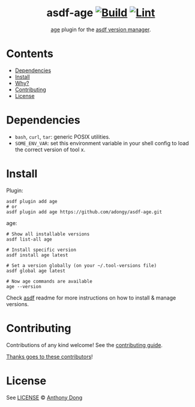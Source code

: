 <div align="center">

# asdf-age [![Build](https://github.com/adongy/asdf-age/actions/workflows/build.yml/badge.svg)](https://github.com/adongy/asdf-age/actions/workflows/build.yml) [![Lint](https://github.com/adongy/asdf-age/actions/workflows/lint.yml/badge.svg)](https://github.com/adongy/asdf-age/actions/workflows/lint.yml)


[age](https://htmlpreview.github.io/?https://github.com/FiloSottile/age/blob/master/doc/age.1.html) plugin for the [asdf version manager](https://asdf-vm.com).

</div>

# Contents

- [Dependencies](#dependencies)
- [Install](#install)
- [Why?](#why)
- [Contributing](#contributing)
- [License](#license)

# Dependencies

- `bash`, `curl`, `tar`: generic POSIX utilities.
- `SOME_ENV_VAR`: set this environment variable in your shell config to load the correct version of tool x.

# Install

Plugin:

```shell
asdf plugin add age
# or
asdf plugin add age https://github.com/adongy/asdf-age.git
```

age:

```shell
# Show all installable versions
asdf list-all age

# Install specific version
asdf install age latest

# Set a version globally (on your ~/.tool-versions file)
asdf global age latest

# Now age commands are available
age --version
```

Check [asdf](https://github.com/asdf-vm/asdf) readme for more instructions on how to
install & manage versions.

# Contributing

Contributions of any kind welcome! See the [contributing guide](contributing.md).

[Thanks goes to these contributors](https://github.com/adongy/asdf-age/graphs/contributors)!

# License

See [LICENSE](LICENSE) © [Anthony Dong](https://github.com/adongy/)
